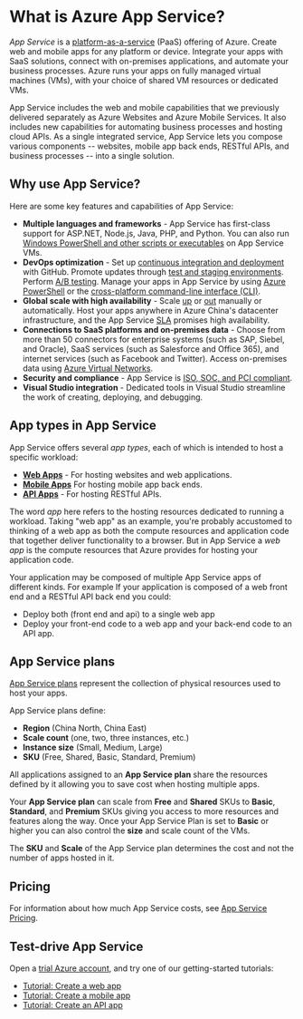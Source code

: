 <properties
    pageTitle="Azure App Service for web, mobile, and API apps | Azure"
    description="Learn how Azure App Service helps you develop, deploy, and manage web and mobile apps."
    keywords="app service, azure app service, app service cost, scale, scalable, app deployment, azure app deployment, paas, platform-as-a-service, website, web site, web, azure mobile"
    services="app-service"
    documentationcenter=""
    author="omarkmsft"
    manager="erikre"
    editor="cephalin" />
<tags
    ms.assetid="979cafa8-eeb6-4d3b-87cf-764a821c3e4f"
    ms.service="app-service"
    ms.workload="na"
    ms.tgt_pltfrm="na"
    ms.devlang="na"
    ms.topic="get-started-article"
    ms.date="12/02/2016"
    wacn.date=""
    ms.author="byvinyal" />

# What is Azure App Service?
*App Service* is a [platform-as-a-service](https://zh.wikipedia.org/wiki/平台即服务) (PaaS) offering of Azure. Create web and mobile apps for any platform or device. Integrate your apps with SaaS solutions, connect with on-premises applications, and automate your business processes. Azure runs your apps on fully managed virtual machines (VMs), with your choice of shared VM resources or dedicated VMs.

App Service includes the web and mobile capabilities that we previously delivered separately as Azure Websites and Azure Mobile Services. It also includes new capabilities for automating business processes and hosting cloud APIs. As a single integrated service, App Service lets you compose various components -- websites, mobile app back ends, RESTful APIs, and business processes -- into a single solution.

## Why use App Service?
Here are some key features and capabilities of App Service:

* **Multiple languages and frameworks** - App Service has first-class support for ASP.NET, Node.js, Java, PHP, and Python. You can also run [Windows PowerShell and other scripts or executables](/documentation/articles/web-sites-create-web-jobs/) on App Service VMs.
* **DevOps optimization** - Set up [continuous integration and deployment](/documentation/articles/app-service-continuous-deployment/) with GitHub. Promote updates through [test and staging environments](/documentation/articles/web-sites-staged-publishing/). Perform [A/B testing](/documentation/articles/app-service-web-test-in-production-get-start/). Manage your apps in App Service by using [Azure PowerShell](https://docs.microsoft.com/powershell/azureps-cmdlets-docs) or the [cross-platform command-line interface (CLI)](/documentation/articles/cli-install-nodejs/).
* **Global scale with high availability** - Scale [up](/documentation/articles/web-sites-scale/) or [out](/documentation/articles/insights-how-to-scale/) manually or automatically. Host your apps anywhere in Azure China's datacenter infrastructure, and the App Service [SLA](/support/sla/app-service/) promises high availability.
* **Connections to SaaS platforms and on-premises data** - Choose from more than 50 connectors for enterprise systems (such as SAP, Siebel, and Oracle), SaaS services (such as Salesforce and Office 365), and internet services (such as Facebook and Twitter). Access on-premises data using [Azure Virtual Networks](/documentation/articles/app-service-vnet-integration-powershell/).
* **Security and compliance** - App Service is [ISO, SOC, and PCI compliant](https://www.trustcenter.cn/).
* **Visual Studio integration** - Dedicated tools in Visual Studio streamline the work of creating, deploying, and debugging.

## App types in App Service
App Service offers several *app types*, each of which is intended to host a specific workload:

* [**Web Apps**](/documentation/articles/app-service-web-overview/) - For hosting websites and web applications.
* [**Mobile Apps**](/documentation/articles/app-service-mobile-value-prop/) For hosting mobile app back ends.
* [**API Apps**](/documentation/articles/app-service-api-apps-why-best-platform/) - For hosting RESTful APIs.

The word *app* here refers to the hosting resources dedicated to running a workload. Taking "web app" as an example, you're probably accustomed to thinking of a web app as both the compute resources and application code that together deliver functionality to a browser. But in App Service a *web app* is the compute resources that Azure provides for hosting your application code. 

Your application may be composed of multiple App Service apps of different kinds. For example If your application is composed of a web front end and a RESTful API back end you could:

- Deploy both (front end and api) to a single web app  
- Deploy your front-end code to a web app and your back-end code to an API app. 

## App Service plans
[App Service plans](/documentation/articles/azure-web-sites-web-hosting-plans-in-depth-overview/) represent the collection of physical resources used to host your apps.

App Service plans define:

- **Region** (China North, China East)
- **Scale count** (one, two, three instances, etc.)
- **Instance size** (Small, Medium, Large)
- **SKU** (Free, Shared, Basic, Standard, Premium)

All applications assigned to an **App Service plan** share the resources defined by it allowing you to save cost when hosting multiple apps.

Your **App Service plan** can scale from **Free** and **Shared** SKUs to **Basic**, **Standard**, and **Premium** SKUs giving you access to more resources and features along the way. Once your App Service Plan is set to **Basic** or higher you can also control the **size** and scale count of the VMs.

The **SKU** and **Scale** of the App Service plan determines the cost and not the number of apps hosted in it. 

## Pricing
For information about how much App Service costs, see [App Service Pricing](/pricing/details/app-service/).

## Test-drive App Service

Open a [trial Azure account](/pricing/1rmb-trial/), and try one of our getting-started tutorials:

* [Tutorial: Create a web app](/documentation/articles/app-service-web-get-started/)
* [Tutorial: Create a mobile app](/documentation/articles/app-service-mobile-android-get-started/)
* [Tutorial: Create an API app](/documentation/articles/app-service-api-dotnet-get-started/)

